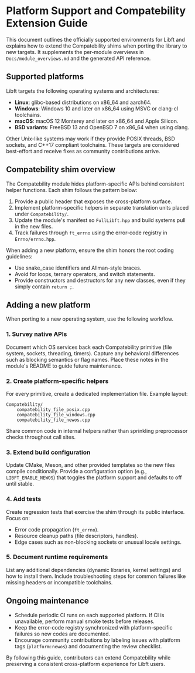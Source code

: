 # Platform Support and Compatebility Extension Guide

This document outlines the officially supported environments for Libft and explains how to extend the Compatebility shims when porting the library to new targets. It supplements the per-module overviews in `Docs/module_overviews.md` and the generated API reference.

## Supported platforms

Libft targets the following operating systems and architectures:

- **Linux**: glibc-based distributions on x86_64 and aarch64.
- **Windows**: Windows 10 and later on x86_64 using MSVC or clang-cl toolchains.
- **macOS**: macOS 12 Monterey and later on x86_64 and Apple Silicon.
- **BSD variants**: FreeBSD 13 and OpenBSD 7 on x86_64 when using clang.

Other Unix-like systems may work if they provide POSIX threads, BSD sockets, and C++17 compliant toolchains. These targets are considered best-effort and receive fixes as community contributions arrive.

## Compatebility shim overview

The Compatebility module hides platform-specific APIs behind consistent helper functions. Each shim follows the pattern below:

1. Provide a public header that exposes the cross-platform surface.
2. Implement platform-specific helpers in separate translation units placed under `Compatebility/`.
3. Update the module's manifest so `FullLibft.hpp` and build systems pull in the new files.
4. Track failures through `ft_errno` using the error-code registry in `Errno/errno.hpp`.

When adding a new platform, ensure the shim honors the root coding guidelines:

- Use snake_case identifiers and Allman-style braces.
- Avoid for loops, ternary operators, and switch statements.
- Provide constructors and destructors for any new classes, even if they simply contain `return ;`.

## Adding a new platform

When porting to a new operating system, use the following workflow.

### 1. Survey native APIs

Document which OS services back each Compatebility primitive (file system, sockets, threading, timers). Capture any behavioral differences such as blocking semantics or flag names. Place these notes in the module's README to guide future maintenance.

### 2. Create platform-specific helpers

For every primitive, create a dedicated implementation file. Example layout:

```
Compatebility/
    compatebility_file_posix.cpp
    compatebility_file_windows.cpp
    compatebility_file_newos.cpp
```

Share common code in internal helpers rather than sprinkling preprocessor checks throughout call sites.

### 3. Extend build configuration

Update CMake, Meson, and other provided templates so the new files compile conditionally. Provide a configuration option (e.g., `LIBFT_ENABLE_NEWOS`) that toggles the platform support and defaults to off until stable.

### 4. Add tests

Create regression tests that exercise the shim through its public interface. Focus on:

- Error code propagation (`ft_errno`).
- Resource cleanup paths (file descriptors, handles).
- Edge cases such as non-blocking sockets or unusual locale settings.

### 5. Document runtime requirements

List any additional dependencies (dynamic libraries, kernel settings) and how to install them. Include troubleshooting steps for common failures like missing headers or incompatible toolchains.

## Ongoing maintenance

- Schedule periodic CI runs on each supported platform. If CI is unavailable, perform manual smoke tests before releases.
- Keep the error-code registry synchronized with platform-specific failures so new codes are documented.
- Encourage community contributions by labeling issues with platform tags (`platform:newos`) and documenting the review checklist.

By following this guide, contributors can extend Compatebility while preserving a consistent cross-platform experience for Libft users.
